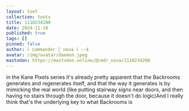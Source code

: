 ```yaml
---
layout: toot
collection: toots
title: 1110234200
date: 2024-11-10
published: true
tags: []
pinned: false
author: ⸸ commander ░ nova ⸸ :~$
avatar: /img/avatar/daemon.jpeg
mastodon: https://mastodon.online/@cmdr_nova/1110234200
---
```


in the Kane Pixels series it's already pretty apparent that the Backrooms generates and regenerates itself, and that the way it generates is by mimicking the real world (like putting stairway signs near doors, and then having no stairs through the door, because it doesn't do logic)And I really think that's the underlying key to what Backrooms is

